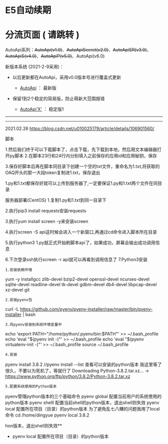 # E5自动续期

# 分流页面 ( 请跳转 )

AutoApi系列：~~AutoApi(v1.0)~~、~~AutoApiSecret(v2.0)~~、~~AutoApiSR(v3.0)~~、~~AutoApiS(v4.0)~~、~~AutoApiP(v5.0)~~、AutoApi(v6.0)

新版本系统 (2021-2-9采用)：

* 以后更新都在AutoApi，采用v0.0版本号进行覆盖式更新
     * [AutoApi](https://github.com/wangziyingwen/AutoApi) ： 最新版
     
* 保留1到2个稳定的简易版，防止萌新大范围报错
     * [AutoApi'X'](https://github.com/wangziyingwen/AutoApiP) ： 稳定版1

-------------------------------------------------------------------------------------------------------------------------------------------
-------------------------------------------------------------------------------------------------------------------------------------------

2021.02.26
https://blog.csdn.net/u010025179/article/details/106901560/

脚本

1.然后我们终于可以下载脚本了，点击下载，先下载到本地，然后用文本编辑器打开py脚本
2.在脚本23行和24行内分别填入之前保存的应用id和应用秘钥，保存

3.保存好脚本后再在脚本同目录下创建一个空的txt文件，重命名为1.txt,将获取的OAQ开头的那一大段token复制进1.txt，保存退出

1.py和1.txt都保存好就可以上传到服务器了,一定要保证1.py和1.txt两个文件在同目录


服务器部署(CentOS)
1.复制1.py和1.txt到同一目录下

2.执行pip3 install requests安装requests

3.执行yum install screen -y来安装screen

4.执行screen -S api这时候会进入一个新窗口,再通过cd命令进入脚本所在目录

5.执行python3 1.py就正式开始刷脚本api了，如果成功，屏幕会输出成功调用信息

6.下次登录ssh执行screen -r api就可以再看到调用信息了
7.Python3安装

    1.安装依赖环境
yum -y installgcc zlib-devel bzip2-devel openssl-devel ncurses-devel sqlite-devel readline-devel tk-devel gdbm-devel db4-devel libpcap-devel xz-devel git

    2.安装pyenv包
curl -L https://github.com/pyenv/pyenv-installer/raw/master/bin/pyenv-installer | bash

    3.将pyenv安装到系统环境变量中
echo 'export PATH="/home/python/.pyenv/bin:$PATH"' >> ~/.bash_profile
echo 'eval "$(pyenv init -)"' >> ~/.bash_profile
echo 'eval "$(pyenv virtualenv-init -)"' >> ~/.bash_profile
source ~/.bash_profile

    4.安装
pyenv install 3.8.2  //pyenv install --list 查看可以安装的python版本
我这里等了很久，不要以为死机了，等就行了
Downloading Python-3.8.2.tar.xz...
-> https://www.python.org/ftp/python/3.8.2/Python-3.8.2.tar.xz

    5.配置系统使用的Python版本

pyenv管理python版本的三个基础命令
pyenv global 配置当前用户的系统使用的python版本
pyenv shelll 配置当前shell的python版本，退出shell则失效
pyenv local 配置所在项目（目录）的python版本
为了避免乱七八糟的问题我用了local命令
cd /home/dingyue
pyenv local 3.8.2

hon版本，退出shell则失效**
- pyenv local 配置所在项目（目录）的python版本
